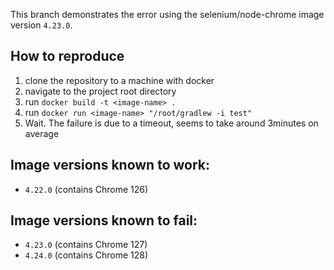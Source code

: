 This branch demonstrates the error using the selenium/node-chrome image version `4.23.0`.

## How to reproduce
1. clone the repository to a machine with docker
2. navigate to the project root directory
3. run `docker build -t <image-name> .`
4. run `docker run <image-name> "/root/gradlew -i test"`
5. Wait. The failure is due to a timeout, seems to take around 3minutes on average

## Image versions known to work:
* `4.22.0` (contains Chrome 126)

## Image versions known to fail:
* `4.23.0` (contains Chrome 127)
* `4.24.0` (contains Chrome 128)
